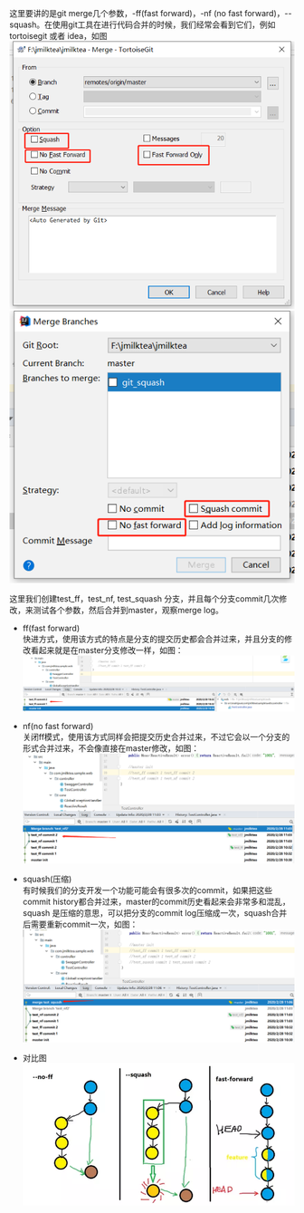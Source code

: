 这里要讲的是git merge几个参数，-ff(fast forward)，-nf (no fast forward)，--squash。在使用git工具在进行代码合并的时候，我们经常会看到它们，例如 tortoisegit 或者 idea，如图  
![image](https://github.com/jmilktea/jmilktea/blob/master/%E5%B7%A5%E5%85%B7%E7%B1%BB/git/images/tor-merge-param.png)
![image](https://github.com/jmilktea/jmilktea/blob/master/%E5%B7%A5%E5%85%B7%E7%B1%BB/git/images/idea-merge-param.png)
 
这里我们创建test_ff，test_nf, test_squash 分支，并且每个分支commit几次修改，来测试各个参数，然后合并到master，观察merge log。
- ff(fast forward)  
快进方式，使用该方式的特点是分支的提交历史都会合并过来，并且分支的修改看起来就是在master分支修改一样，如图：
![image](https://github.com/jmilktea/jmilktea/blob/master/%E5%B7%A5%E5%85%B7%E7%B1%BB/git/images/git-ff.png)
 
- nf(no fast forward)  
关闭ff模式，使用该方式同样会把提交历史合并过来，不过它会以一个分支的形式合并过来，不会像直接在master修改，如图：
![image](https://github.com/jmilktea/jmilktea/blob/master/%E5%B7%A5%E5%85%B7%E7%B1%BB/git/images/git-nf.png)

- squash(压缩)  
有时候我们的分支开发一个功能可能会有很多次的commit，如果把这些commit history都合并过来，master的commit历史看起来会非常多和混乱，squash 是压缩的意思，可以把分支的commit log压缩成一次，squash合并后需要重新commit一次，如图：
![image](https://github.com/jmilktea/jmilktea/blob/master/%E5%B7%A5%E5%85%B7%E7%B1%BB/git/images/git-squash.png)

- 对比图  
![images](https://github.com/jmilktea/jmilktea/blob/master/%E5%B7%A5%E5%85%B7%E7%B1%BB/git/images/git-ffnfsquash.png)
